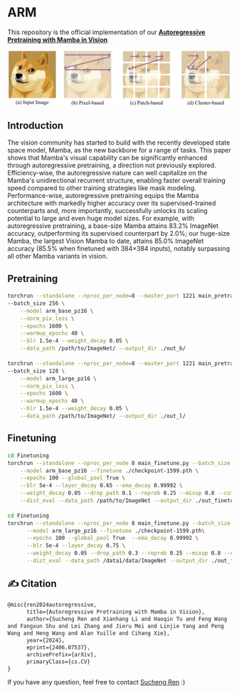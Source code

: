 # ARM
This repository is the official implementation of our  [**Autoregressive Pretraining with Mamba in Vision**](https://arxiv.org/abs/2406.07537)

![img](teaser.png)

## Introduction
The vision community has started to build with the recently developed state space model, Mamba, as the new backbone for a range of tasks. This paper shows that Mamba's visual capability can be significantly enhanced through autoregressive pretraining, a direction not previously explored. Efficiency-wise, the autoregressive nature can well capitalize on the Mamba's unidirectional recurrent structure, enabling faster overall training speed compared to other training strategies like mask modeling. Performance-wise, autoregressive pretraining equips the Mamba architecture with markedly higher accuracy over its supervised-trained counterparts and, more importantly, successfully unlocks its scaling potential to large and even huge model sizes. For example, with autoregressive pretraining, a base-size Mamba attains 83.2\% ImageNet accuracy, outperforming its supervised counterpart by 2.0\%; our huge-size Mamba, the largest Vision Mamba to date, attains 85.0\% ImageNet accuracy (85.5\% when finetuned with 384×384 inputs), notably surpassing all other Mamba variants in vision.

## Pretraining
```bash
torchrun --standalone --nproc_per_node=8 --master_port 1221 main_pretrain.py \
--batch_size 256 \
    --model arm_base_pz16 \
    --norm_pix_loss \
    --epochs 1600 \
    --warmup_epochs 40 \
    --blr 1.5e-4 --weight_decay 0.05 \
    --data_path /path/to/ImageNet/ --output_dir ./out_b/

torchrun --standalone --nproc_per_node=8 --master_port 1221 main_pretrain.py \
--batch_size 128 \
    --model arm_large_pz16 \
    --norm_pix_loss \
    --epochs 1600 \
    --warmup_epochs 40 \
    --blr 1.5e-4 --weight_decay 0.05 \
    --data_path /path/to/ImageNet/ --output_dir ./out_l/
```

## Finetuning
```bash
cd Finetuning
torchrun --standalone --nproc_per_node 8 main_finetune.py --batch_size 128 \
    --model arm_base_pz16 --finetune ./checkpoint-1599.pth \
    --epochs 100 --global_pool True \
    --blr 5e-4 --layer_decay 0.65 --ema_decay 0.99992 \
    --weight_decay 0.05 --drop_path 0.1 --reprob 0.25 --mixup 0.8 --cutmix 1.0 \
    --dist_eval --data_path /path/to/ImageNet --output_dir ./out_finetune_b/

cd Finetuning
torchrun --standalone --nproc_per_node 8 main_finetune.py --batch_size 32 --accum_iter 4 \
      --model arm_large_pz16 --finetune ./checkpoint-1599.pth\
      --epochs 100 --global_pool True  --ema_decay 0.99992 \
      --blr 5e-4 --layer_decay 0.75 \
      --weight_decay 0.05 --drop_path 0.3 --reprob 0.25 --mixup 0.8 --cutmix 1.0 \
      --dist_eval --data_path /data1/data/ImageNet --output_dir ./out_finetune_l/
```

## ✍ Citation
```
@misc{ren2024autoregressive,
      title={Autoregressive Pretraining with Mamba in Vision}, 
      author={Sucheng Ren and Xianhang Li and Haoqin Tu and Feng Wang and Fangxun Shu and Lei Zhang and Jieru Mei and Linjie Yang and Peng Wang and Heng Wang and Alan Yuille and Cihang Xie},
      year={2024},
      eprint={2406.07537},
      archivePrefix={arXiv},
      primaryClass={cs.CV}
}
```
If you have any question, feel free to contact [Sucheng Ren](https://oliverrensu.github.io/) :)


